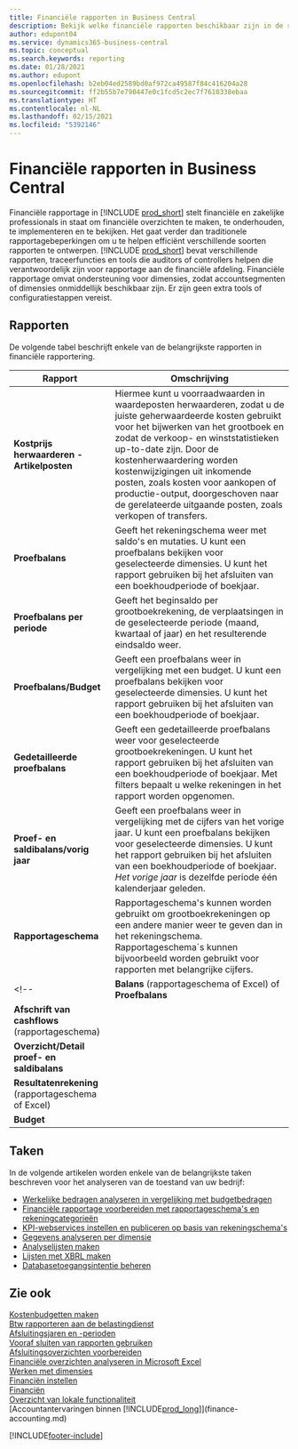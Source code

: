 ```yaml
---
title: Financiële rapporten in Business Central
description: Bekijk welke financiële rapporten beschikbaar zijn in de standaardversie van Business Central, zodat u uw bedrijf kunt volgen.
author: edupont04
ms.service: dynamics365-business-central
ms.topic: conceptual
ms.search.keywords: reporting
ms.date: 01/28/2021
ms.author: edupont
ms.openlocfilehash: b2eb04ed2589bd0af972ca49587f84c416204a28
ms.sourcegitcommit: ff2b55b7e790447e0c1fcd5c2ec7f7610338ebaa
ms.translationtype: HT
ms.contentlocale: nl-NL
ms.lasthandoff: 02/15/2021
ms.locfileid: "5392146"
---
```

# <a name="financial-reports-in-business-central"></a>Financiële rapporten in Business Central

Financiële rapportage in [!INCLUDE [prod_short](includes/prod_short.md)] stelt financiële en zakelijke professionals in staat om financiële overzichten te maken, te onderhouden, te implementeren en te bekijken. Het gaat verder dan traditionele rapportagebeperkingen om u te helpen efficiënt verschillende soorten rapporten te ontwerpen. [!INCLUDE [prod_short](includes/prod_short.md)] bevat verschillende rapporten, traceerfuncties en tools die auditors of controllers helpen die verantwoordelijk zijn voor rapportage aan de financiële afdeling. Financiële rapportage omvat ondersteuning voor dimensies, zodat accountsegmenten of dimensies onmiddellijk beschikbaar zijn. Er zijn geen extra tools of configuratiestappen vereist.  

## <a name="reports"></a>Rapporten

De volgende tabel beschrijft enkele van de belangrijkste rapporten in financiële rapportering.

|Rapport |Omschrijving  |
|---------|---------|
|**Kostprijs herwaarderen - Artikelposten** | Hiermee kunt u voorraadwaarden in waardeposten herwaarderen, zodat u de juiste geherwaardeerde kosten gebruikt voor het bijwerken van het grootboek en zodat de verkoop- en winststatistieken up-to-date zijn. Door de kostenherwaardering worden kostenwijzigingen uit inkomende posten, zoals kosten voor aankopen of productie-output, doorgeschoven naar de gerelateerde uitgaande posten, zoals verkopen of transfers.  |
|**Proefbalans**| Geeft het rekeningschema weer met saldo's en mutaties. U kunt een proefbalans bekijken voor geselecteerde dimensies. U kunt het rapport gebruiken bij het afsluiten van een boekhoudperiode of boekjaar. |
|**Proefbalans per periode**  | Geeft het beginsaldo per grootboekrekening, de verplaatsingen in de geselecteerde periode (maand, kwartaal of jaar) en het resulterende eindsaldo weer.         |
|**Proefbalans/Budget** | Geeft een proefbalans weer in vergelijking met een budget. U kunt een proefbalans bekijken voor geselecteerde dimensies. U kunt het rapport gebruiken bij het afsluiten van een boekhoudperiode of boekjaar.        |
|**Gedetailleerde proefbalans** |Geeft een gedetailleerde proefbalans weer voor geselecteerde grootboekrekeningen. U kunt het rapport gebruiken bij het afsluiten van een boekhoudperiode of boekjaar. Met filters bepaalt u welke rekeningen in het rapport worden opgenomen.         |
|**Proef- en saldibalans/vorig jaar**|Geeft een proefbalans weer in vergelijking met de cijfers van het vorige jaar. U kunt een proefbalans bekijken voor geselecteerde dimensies. U kunt het rapport gebruiken bij het afsluiten van een boekhoudperiode of boekjaar. *Het vorige jaar* is dezelfde periode één kalenderjaar geleden.|
|**Rapportageschema**|Rapportageschema's kunnen worden gebruikt om grootboekrekeningen op een andere manier weer te geven dan in het rekeningschema. Rapportageschema´s kunnen bijvoorbeeld worden gebruikt voor rapporten met belangrijke cijfers.|
<!--|**Balans** (rapportageschema of Excel) of **Proefbalans** |         |
|**Afschrift van cashflows** (rapportageschema) |         |
|**Overzicht/Detail proef- en saldibalans** |         |
|**Resultatenrekening** (rapportageschema of Excel)||
|**Budget** ||-->

## <a name="tasks"></a>Taken

In de volgende artikelen worden enkele van de belangrijkste taken beschreven voor het analyseren van de toestand van uw bedrijf:

* [Werkelijke bedragen analyseren in vergelijking met budgetbedragen](bi-how-analyze-actual-versus-budget.md)  
* [Financiële rapportage voorbereiden met rapportageschema's en rekeningcategorieën](bi-how-work-account-schedule.md)  
* [KPI-webservices instellen en publiceren op basis van rekeningschema's](bi-how-to-set-up-and-publish-kpi-web-services-based-on-account-schedules.md)  
* [Gegevens analyseren per dimensie](bi-how-analyze-data-dimension.md)  
* [Analyselijsten maken](bi-how-create-analysis-views-reports.md)  
* [Lijsten met XBRL maken](bi-create-reports-with-xbrl.md)  
* [Databasetoegangsintentie beheren](admin-data-access-intent.md)  

## <a name="see-also"></a>Zie ook

[Kostenbudgetten maken](finance-create-cost-budgets.md)  
[Btw rapporteren aan de belastingdienst](finance-how-report-vat.md)  
[Afsluitingsjaren en -perioden](year-close-years-periods.md)  
[Vooraf sluiten van rapporten gebruiken](year-prepare-preclose-reports.md)  
[Afsluitingsoverzichten voorbereiden](year-prepare-close-statement.md)  
[Financiële overzichten analyseren in Microsoft Excel](finance-analyze-excel.md)  
[Werken met dimensies](finance-dimensions.md)  
[Financiën instellen](finance-setup-finance.md)  
[Financiën](finance.md)  
[Overzicht van lokale functionaliteit](about-localization.md)  
[Accountantervaringen binnen [!INCLUDE[prod_long](includes/prod_long.md)]](finance-accounting.md)  


[!INCLUDE[footer-include](includes/footer-banner.md)]